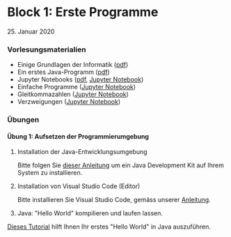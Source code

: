 # Block 1: Erste Programme

 25\. Januar 2020

### Vorlesungsmaterialien

* Einige Grundlagen der Informatik ([pdf](Informatik-Grundlagen.pdf))
* Ein erstes Java-Programm ([pdf](Erstes-Programm.pdf))
* Jupyter Notebooks ([pdf](Jupyter-Notebooks.pdf), [Jupyter Notebook](https://nbviewer.jupyter.org/github/unibas-marcelluethi/gyminf-programmieren/blob/master/notebooks/JupyterEinfuehrung.ipynb))
* Einfache Programme ([Jupyter Notebook](https://nbviewer.jupyter.org/github/unibas-marcelluethi/gyminf-programmieren/blob/master/notebooks/EinfacheProgramme.ipynb))
* Gleitkommazahlen ([Jupyter Notebook](https://nbviewer.jupyter.org/github/unibas-marcelluethi/gyminf-programmieren/blob/master/notebooks/Gleitkommazahlen.ipynb))
* Verzweigungen ([Jupyter Notebook](https://nbviewer.jupyter.org/github/unibas-marcelluethi/gyminf-programmieren/blob/master/notebooks/Verzweigungen.ipynb))


### Übungen

#### Übung 1: Aufsetzen der Programmierumgebung

1. Installation der Java-Entwicklungsumgebung

    Bitte folgen Sie [dieser Anleitung](installation-java.md) um ein Java Development Kit auf Ihrem System zu installieren.

2. Installation von Visual Studio Code (Editor)

    Bitte installieren Sie Visual Studio Code, gemäss unserer [Anleitung](installation-vscode.md).

3. Java: "Hello World" kompilieren und laufen lassen.

[Dieses Tutorial](helloworld.md) hilft Ihnen Ihr erstes "Hello World" in Java auszuführen.




